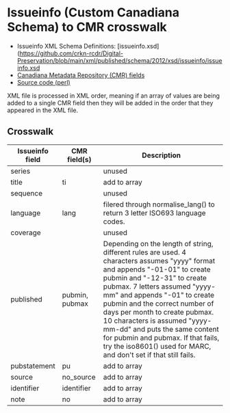 # Issueinfo (Custom Canadiana Schema) to CMR crosswalk


* Issueinfo XML Schema Definitions: [issueinfo.xsd](https://github.com/crkn-rcdr/Digital-Preservation/blob/main/xml/published/schema/2012/xsd/issueinfo/issueinfo.xsd
* [Canadiana Metadata Repository (CMR) fields](cmr.md)
* [Source code (perl)](../CIHM-Normalise/lib/CIHM/Normalise/issueinfo.pm)

XML file is processed in XML order, meaning if an array of values are being added to a single CMR field then they will be added in the order that they appeared in the XML file.


## Crosswalk

Issueinfo field | CMR field(s) | Description
----------------|--------------|-----------
series | | unused
title | ti | add to array
sequence | | unused
language | lang | filered through normalise_lang() to return 3 letter ISO693 language codes.
coverage | | unused
published | pubmin, pubmax | Depending on the length of string, different rules are used.  4 characters assumes "yyyy" format and appends "-01-01" to create pubmin and "-12-31" to create pubmax. 7 letters assumed "yyyy-mm" and appends "-01" to create pubmin and the correct number of days per month to create pubmax. 10 characters is assumed "yyyy-mm-dd" and puts the same content for pubmin and pubmax. If that fails, try the iso8601() used for MARC, and don't set if that still fails.
pubstatement | pu | add to array
source | no_source | add to array
identifier | identifier | add to array
note | no | add to array


